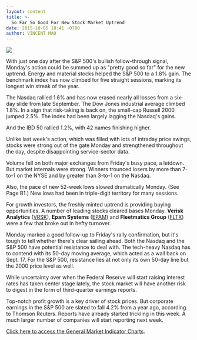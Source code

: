 ```yaml
---
layout: content
title: >-
  So Far So Good For New Stock Market Uptrend
date: 2015-10-05 18:41 -0700
author: VINCENT MAO
---
```






![](https://www.investors.com/wp-content/uploads/ibd-migrated-images/MPv_151006_635796555153622506.png)









With just one day after the S&P 500's bullish follow-through signal, Monday's action could be summed up as "pretty good so far" for the new uptrend. Energy and material stocks helped the S&P 500 to a 1.8% gain. The benchmark index has now climbed for five straight sessions, marking its longest win streak of the year.

  

The Nasdaq rallied 1.6% and has now erased nearly all losses from a six-day slide from late September. The Dow Jones industrial average climbed 1.8%. In a sign that risk-taking is back on, the small-cap Russell 2000 jumped 2.5%. The index had been largely lagging the Nasdaq's gains.

  

And the IBD 50 rallied 1.2%, with 42 names finishing higher.

  

Unlike last week's action, which was filled with lots of intraday price swings, stocks were strong out of the gate Monday and strengthened throughout the day, despite disappointing service-sector data.

  

Volume fell on both major exchanges from Friday's busy pace, a letdown. But market internals were strong. Winners trounced losers by more than 7-to-1 on the NYSE and by greater than 3-to-1 on the Nasdaq.

  

Also, the pace of new 52-week lows slowed dramatically Monday. (See Page B1.) New lows had been in triple-digit territory for many sessions.

  

For growth investors, the freshly minted uptrend is providing buying opportunities. A number of leading stocks cleared bases Monday. **Verisk Analytics** ([VRSK](https://research.investors.com/quote.aspx?symbol=VRSK)), **Epam Systems** ([EPAM](https://research.investors.com/quote.aspx?symbol=EPAM)) and **Fleetmatics Group** ([FLTX](https://research.investors.com/quote.aspx?symbol=FLTX)) were a few that broke out in hefty turnover.

  

Monday marked a good follow-up to Friday's rally confirmation, but it's tough to tell whether there's clear sailing ahead. Both the Nasdaq and the S&P 500 have potential resistance to deal with. The tech-heavy Nasdaq has to contend with its 50-day moving average, which acted as a wall back on Sept. 17. For the S&P 500, resistance lies at not only its own 50-day line but the 2000 price level as well.

  

While uncertainty over when the Federal Reserve will start raising interest rates has taken center stage lately, the stock market will have another risk to digest in the form of third-quarter earnings reports.

  

Top-notch profit growth is a key driver of stock prices. But corporate earnings in the S&P 500 are slated to fall 4.2% from a year ago, according to Thomson Reuters. Reports have already started trickling in this week. A much larger number of companies will start reporting next week.


[Click here to access the General Market Indicator Charts](https://www.investors.com/pdf/GMI_100615.pdf).




